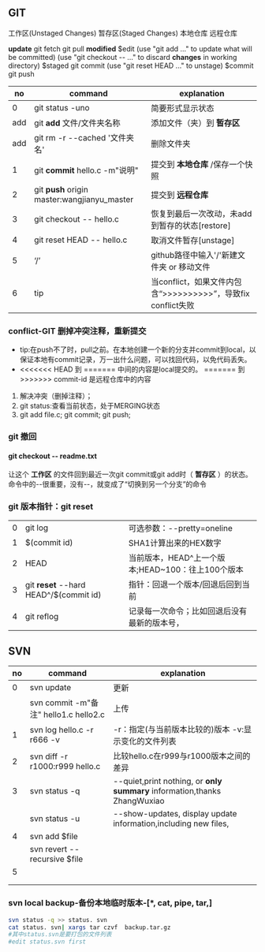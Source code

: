 ## GIT
工作区\(Unstaged Changes\)
暂存区\(Staged Changes\)
本地仓库
远程仓库

**update**
git fetch
git pull
**modified**
$edit	  	(use "git add <file>..." to update what will be committed)
		(use "git checkout -- <file>..." to discard **changes** in working directory)
$staged	  	git commit
		(use "git reset HEAD <file>..." to unstage)
$commit		git push


no|command|explanation
--|--|--
0|git status -uno|简要形式显示状态
add|git **add** 文件/文件夹名称|添加文件（夹）到 **暂存区**
add|git rm -r --cached '文件夹名'|删除文件夹
1|git **commit** hello.c -m"说明"|提交到 **本地仓库** \/保存一个快照
2|git **push** origin master:wangjianyu_master|提交到 **远程仓库**
3|git checkout -- hello.c|恢复到最后一次改动，未add到暂存的状态[restore]
4|git reset HEAD -- hello.c|取消文件暂存[unstage]
5|‘/’|github路径中输入'/'新建文件夹 or 移动文件
|6|tip|当conflict，如果文件内包含“>>>>>>>>>>”，导致fix conflict失败|

### conflict-GIT 删掉冲突注释，重新提交
- tip:在push不了时，pull之前。在本地创建一个新的分支并commit到local，以保证本地有commit记录，万一出什么问题，可以找回代码，以免代码丢失。
- <<<<<<< HEAD 到 ======= 中间的内容是local提交的。
======= 到 >>>>>>> commit-id 是远程仓库中的内容
1) 解决冲突（删掉注释）；
2) git status:查看当前状态，处于MERGING状态
3) git add file.c; git commit; git push;

### git 撤回
#### git checkout -- readme.txt
让这个 **工作区** 的文件回到最近一次git commit或git add时（ **暂存区** ）的状态。\
命令中的--很重要，没有--，就变成了“切换到另一个分支”的命令

### git 版本指针：git reset
||||
|--|--|--|
|0|git log|可选参数：\-\-pretty=oneline|
|1|$\(commit id\)|SHA1计算出来的HEX数字|
|2|HEAD|当前版本，HEAD^上一个版本;HEAD~100：往上100个版本|
|3|git **reset** --hard HEAD^/$\(commit id\)|指针：回退一个版本/回退后回到当前|
|4|git reflog|记录每一次命令；比如回退后没有最新的版本号，|

## SVN
|no|command|explanation|
|--|--|--|
|0|svn update|更新|
||svn commit -m"备注" hello1.c hello2.c|上传|
|1|svn log hello.c -r r666 -v|-r：指定(与当前版本比较的)版本 -v:显示变化的文件列表|
|2|svn diff -r r1000:r999 hello.c|比较hello.c在r999与r1000版本之间的差异|
|3|svn status -q|--quiet,print nothing, or **only summary** information,thanks ZhangWuxiao|
| |svn status -u |--show-updates, display update information,including new files, |
|4|svn add $file| |
| |svn revert --recursive $file| |
|5| | |
| | | |
| | | |

### svn local backup-备份本地临时版本-\[*, cat, pipe, tar,\]
```bash
svn status -q >> status. svn
cat status. svn| xargs tar czvf  backup.tar.gz
#其中status.svn是要打包的文件列表
#edit status.svn first
```

